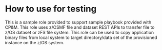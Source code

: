 # How to use for testing

This is a sample role provided to support sample playbook provided with CP&M.  This role uses z/OSMF file and dataset REST APIs to transfer file to z/OS dataset or zFS file system.  This role can be used to copy application binary files from local system to target directory/data set of the provisioned instance on the z/OS system.
